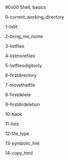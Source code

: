 #0x00 Shell, basics

0-current_working_directory

1-listit

2-bring_me_home

3-listfiles

4-listmorefiles

5-listfilesdigitonly

6-firstdirectory

7-movethatfile

8-firstdelete

9-firstdirdeletion

10-back

11-lists

12-file_type

13-symbolic_link

14-copy_html
